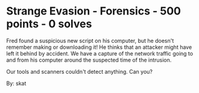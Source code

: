 # Strange Evasion - Forensics - 500 points - 0 solves
Fred found a suspicious new script on his computer, but he doesn't remember making or downloading it! He thinks that an attacker might have left it behind by accident. We have a capture of the network traffic going to and from his computer around the suspected time of the intrusion.

Our tools and scanners couldn't detect anything. Can you?

By: skat
